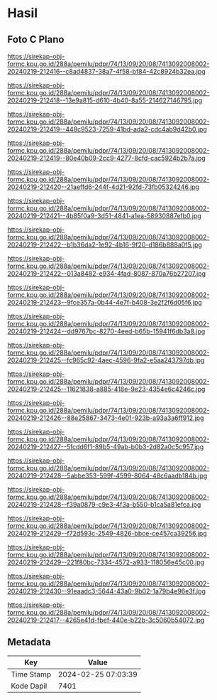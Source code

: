 # Hasil

## Foto C Plano

https://sirekap-obj-formc.kpu.go.id/288a/pemilu/pdpr/74/13/09/20/08/7413092008002-20240219-212416--c8ad4837-38a7-4f58-bf84-42c8924b32ea.jpg

https://sirekap-obj-formc.kpu.go.id/288a/pemilu/pdpr/74/13/09/20/08/7413092008002-20240219-212418--13e9a815-d610-4b40-8a55-214627146795.jpg

https://sirekap-obj-formc.kpu.go.id/288a/pemilu/pdpr/74/13/09/20/08/7413092008002-20240219-212419--448c9523-7259-41bd-ada2-cdc4ab9d42b0.jpg

https://sirekap-obj-formc.kpu.go.id/288a/pemilu/pdpr/74/13/09/20/08/7413092008002-20240219-212419--80e40b09-2cc9-4277-8cfd-cac5924b2b7a.jpg

https://sirekap-obj-formc.kpu.go.id/288a/pemilu/pdpr/74/13/09/20/08/7413092008002-20240219-212420--21aeffd6-244f-4d21-92fd-73fb05324246.jpg

https://sirekap-obj-formc.kpu.go.id/288a/pemilu/pdpr/74/13/09/20/08/7413092008002-20240219-212421--4b85f0a9-3d51-4841-a1ea-58930887efb0.jpg

https://sirekap-obj-formc.kpu.go.id/288a/pemilu/pdpr/74/13/09/20/08/7413092008002-20240219-212422--b1b36da2-1e92-4b16-9f20-d186b888a0f5.jpg

https://sirekap-obj-formc.kpu.go.id/288a/pemilu/pdpr/74/13/09/20/08/7413092008002-20240219-212422--013a8482-e934-4fad-8087-870a76b27207.jpg

https://sirekap-obj-formc.kpu.go.id/288a/pemilu/pdpr/74/13/09/20/08/7413092008002-20240219-212423--9fce357a-0b44-4e7f-b408-3e2f2f6d05f6.jpg

https://sirekap-obj-formc.kpu.go.id/288a/pemilu/pdpr/74/13/09/20/08/7413092008002-20240219-212424--dd9767bc-8270-4eed-b65b-15941f6db3a8.jpg

https://sirekap-obj-formc.kpu.go.id/288a/pemilu/pdpr/74/13/09/20/08/7413092008002-20240219-212425--fc965c92-4aec-4596-9fa2-e5aa243797db.jpg

https://sirekap-obj-formc.kpu.go.id/288a/pemilu/pdpr/74/13/09/20/08/7413092008002-20240219-212425--11621838-a885-418e-9e23-4354e6c4246c.jpg

https://sirekap-obj-formc.kpu.go.id/288a/pemilu/pdpr/74/13/09/20/08/7413092008002-20240219-212426--88e25867-3473-4e01-923b-a93a3a6ff912.jpg

https://sirekap-obj-formc.kpu.go.id/288a/pemilu/pdpr/74/13/09/20/08/7413092008002-20240219-212427--5fcdd6f1-89b5-49ab-b0b3-2d82a0c5c957.jpg

https://sirekap-obj-formc.kpu.go.id/288a/pemilu/pdpr/74/13/09/20/08/7413092008002-20240219-212428--5abbe353-599f-4599-8064-48c6aadb184b.jpg

https://sirekap-obj-formc.kpu.go.id/288a/pemilu/pdpr/74/13/09/20/08/7413092008002-20240219-212428--f39a0879-c9e3-4f3a-b550-b1ca5a81efca.jpg

https://sirekap-obj-formc.kpu.go.id/288a/pemilu/pdpr/74/13/09/20/08/7413092008002-20240219-212429--f72d593c-2549-4826-bbce-ce457ca39256.jpg

https://sirekap-obj-formc.kpu.go.id/288a/pemilu/pdpr/74/13/09/20/08/7413092008002-20240219-212429--221f80bc-7334-4572-a933-118056e45c00.jpg

https://sirekap-obj-formc.kpu.go.id/288a/pemilu/pdpr/74/13/09/20/08/7413092008002-20240219-212430--91eaadc3-5644-43a0-9b02-1a79b4e96e3f.jpg

https://sirekap-obj-formc.kpu.go.id/288a/pemilu/pdpr/74/13/09/20/08/7413092008002-20240219-212417--4265e41d-fbef-440e-b22b-3c5060b54072.jpg


## Metadata

| Key        | Value               |
| ---------- | ------------------- |
| Time Stamp | 2024-02-25 07:03:39 |
| Kode Dapil | 7401                |



